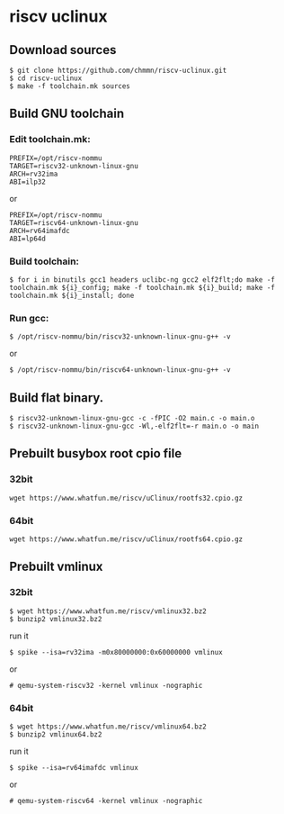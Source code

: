 # riscv uclinux


## Download sources
```
$ git clone https://github.com/chmmn/riscv-uclinux.git
$ cd riscv-uclinux
$ make -f toolchain.mk sources
```

## Build GNU toolchain
### Edit toolchain.mk:
```
PREFIX=/opt/riscv-nommu
TARGET=riscv32-unknown-linux-gnu
ARCH=rv32ima
ABI=ilp32
```
or
```
PREFIX=/opt/riscv-nommu
TARGET=riscv64-unknown-linux-gnu
ARCH=rv64imafdc
ABI=lp64d
```

### Build toolchain:
```
$ for i in binutils gcc1 headers uclibc-ng gcc2 elf2flt;do make -f toolchain.mk ${i}_config; make -f toolchain.mk ${i}_build; make -f toolchain.mk ${i}_install; done
```

### Run gcc:
```
$ /opt/riscv-nommu/bin/riscv32-unknown-linux-gnu-g++ -v
```
or
```
$ /opt/riscv-nommu/bin/riscv64-unknown-linux-gnu-g++ -v
```

## Build flat binary.
```
$ riscv32-unknown-linux-gnu-gcc -c -fPIC -O2 main.c -o main.o
$ riscv32-unknown-linux-gnu-gcc -Wl,-elf2flt=-r main.o -o main
```

## Prebuilt busybox root cpio file
### 32bit 
```
wget https://www.whatfun.me/riscv/uClinux/rootfs32.cpio.gz
```
### 64bit 
```
wget https://www.whatfun.me/riscv/uClinux/rootfs64.cpio.gz
```

## Prebuilt vmlinux
### 32bit
```
$ wget https://www.whatfun.me/riscv/vmlinux32.bz2
$ bunzip2 vmlinux32.bz2
```
run it
```
$ spike --isa=rv32ima -m0x80000000:0x60000000 vmlinux
```
  or
```
# qemu-system-riscv32 -kernel vmlinux -nographic
```

### 64bit
```
$ wget https://www.whatfun.me/riscv/vmlinux64.bz2
$ bunzip2 vmlinux64.bz2
```
run it
```
$ spike --isa=rv64imafdc vmlinux
```
  or
```
# qemu-system-riscv64 -kernel vmlinux -nographic
```
